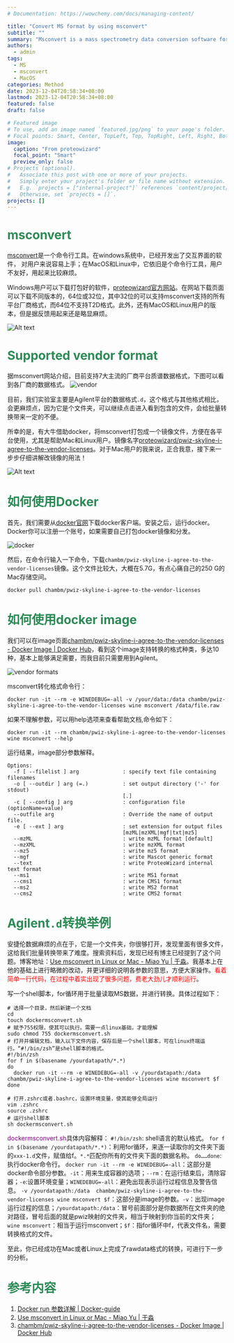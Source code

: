 ```yaml
---
# Documentation: https://wowchemy.com/docs/managing-content/

title: "Convert MS format by using msconvert"
subtitle: ""
summary: "Msconvert is a mass spectrometry data conversion software for Windows platform, but there is no Mac version. However, mass spectrometry data conversion can be achieved on Mac through the docker image."
authors: 
  - admin
tags: 
  - MS
  - msconvert
  - MacOS
categories: Method
date: 2023-12-04T20:58:34+08:00
lastmod: 2023-12-04T20:58:34+08:00
featured: false
draft: false

# Featured image
# To use, add an image named `featured.jpg/png` to your page's folder.
# Focal points: Smart, Center, TopLeft, Top, TopRight, Left, Right, BottomLeft, Bottom, BottomRight.
image:
  caption: "From proteowizard"
  focal_point: "Smart"
  preview_only: false
# Projects (optional).
#   Associate this post with one or more of your projects.
#   Simply enter your project's folder or file name without extension.
#   E.g. `projects = ["internal-project"]` references `content/project/deep-learning/index.md`.
#   Otherwise, set `projects = []`.
projects: []
---
```

# <font color=seagreen>msconvert</font>

[msconvert](https://proteowizard.sourceforge.io/tools/msconvert.html)是一个命令行工具。在windows系统中，已经开发出了交互界面的软件， 对用户来说容易上手；在MacOS和Linux中，它依旧是个命令行工具，用户不友好，用起来比较麻烦。

Windows用户可以下载打包好的软件，[proteowizard官方网站](https://proteowizard.sourceforge.io/download.html)。在网站下载页面可以下载不同版本的，64位或32位，其中32位的可以支持msconvert支持的所有平台厂商格式，而64位不支持T2D格式。此外，还有MacOS和Linux用户的版本，但是据反馈用起来还是略显麻烦。

![Alt text](2022-09-01-2AOevi.png)

# <font color=seagreen>Supported vendor format</font>

据msconvert网站介绍，目前支持7大主流的厂商平台质谱数据格式，下图可以看到各厂商的数据格式。
![vendor](2022-09-01-pjKrk8.png)

目前，我们实验室主要是Agilent平台的数据格式`.d`，这个格式与其他格式相比，会更麻烦点，因为它是个文件夹，可以继续点击进入看到包含的文件，会给批量转换带来一定的不便。

所幸的是，有大牛借助docker，将msconvert打包成一个镜像文件，方便在各平台使用，尤其是帮助Mac和Linux用户。镜像名字[proteowizard/pwiz\-skyline\-i\-agree\-to\-the\-vendor\-licenses](https://hub.docker.com/r/proteowizard/pwiz-skyline-i-agree-to-the-vendor-licenses)。对于Mac用户的我来说，正合我意，接下来一步步仔细讲解改镜像的用法！

![Alt text](2022-09-01-Pp5hPm.png)

# <font color=seagreen>如何使用Docker</font>

首先，我们需要从[docker官网](https://hub.docker.com/)下载docker客户端。安装之后，运行docker。Docker你可以注册一个账号，如果需要自己打包docker镜像和分发。

![docker](2022-09-01-NhowSq.png)

然后，在命令行输入一下命令，下载`chambm/pwiz-skyline-i-agree-to-the-vendor-licenses`镜像。这个文件比较大，大概在5.7G，有点心痛自己的250 G的Mac存储空间。

```
docker pull chambm/pwiz-skyline-i-agree-to-the-vendor-licenses
```

# <font color=seagreen>如何使用docker image</font>

我们可以在image页面[chambm/pwiz\-skyline\-i\-agree\-to\-the\-vendor\-licenses \- Docker Image \| Docker Hub](https://hub.docker.com/r/chambm/pwiz-skyline-i-agree-to-the-vendor-licenses)，看到这个image支持转换的格式种类，多达10种，基本上能够满足需要，而我目前只需要用到Agilent。

![vendor formats](2022-09-01-lzPFow.png)

msconvert转化格式命令行：

```
docker run -it --rm -e WINEDEBUG=-all -v /your/data:/data chambm/pwiz-skyline-i-agree-to-the-vendor-licenses wine msconvert /data/file.raw
```

如果不理解参数，可以用help选项来查看帮助文档,命令如下：

```
docker run -it --rm chambm/pwiz-skyline-i-agree-to-the-vendor-licenses wine msconvert --help
```

运行结果，image部分参数解释。

```
Options:
  -f [ --filelist ] arg              : specify text file containing filenames
  -o [ --outdir ] arg (=.)           : set output directory ('-' for stdout)
                                     [.]
  -c [ --config ] arg                : configuration file (optionName=value)
  --outfile arg                      : Override the name of output file.
  -e [ --ext ] arg                   : set extension for output files
                                     [mzML|mzXML|mgf|txt|mz5]
  --mzML                             : write mzML format [default]
  --mzXML                            : write mzXML format
  --mz5                              : write mz5 format
  --mgf                              : write Mascot generic format
  --text                             : write ProteoWizard internal text format
  --ms1                              : write MS1 format
  --cms1                             : write CMS1 format
  --ms2                              : write MS2 format
  --cms2                             : write CMS2 format
```

# <font color=seagreen>Agilent`.d`转换举例</font>

安捷伦数据麻烦的点在于，它是一个文件夹，你很够打开，发现里面有很多文件，这给我们批量转换带来了难度。搜索资料后，发现已经有博主已经提到了这个问题。博客地址：[Use msconvert in Linux or Mac \- Miao Yu \| 于淼](https://yufree.cn/en/2019/10/15/use-msconvert-in-linux-or-mac/)。我基本上在他的基础上进行略微的改动，并更详细的说明各参数的意思，方便大家操作。<font color=red>看着简单一行代码，在过程中着实出现了很多问题，费老大劲儿才顺利运行</font>。

写一个shell脚本，for循环用于批量读取MS数据，并进行转换。具体过程如下：

```shell
# 选择一个目录，然后新建一个文档
cd
touch dockermsconvert.sh
# 赋予755权限，使其可以执行。需要一点linux基础，才能理解
sudo chmod 755 dockermsconvert.sh
# 打开并编辑文档，输入以下文件内容，保存后是一个shell脚本，可在linux终端运行。“#!/bin/zsh”是shell脚本的格式。
#!/bin/zsh 
for f in $(basename /yourdatapath/*.*)
do
  docker run -it --rm -e WINEDEBUG=-all -v /yourdatapath:/data  chambm/pwiz-skyline-i-agree-to-the-vendor-licenses wine msconvert $f
done

# 打开.zshrc或者.bashrc，设置环境变量，使其能够全局运行
vim .zshrc
source .zshrc
# 运行shell脚本
sh dockermsconvert.sh
```

<font color=purple>dockermsconvert.sh</font>具体内容解释：
`#!/bin/zsh`: shell语言的默认格式。
`for f in $(basename /yourdatapath/*.*)`：利用for循环，来逐一读取你的文件夹下面的`xxx-1.d`文件，赋值给f。`*.*`匹配你所有的文件夹下面的数据名称。
`do……done`: 执行docker命令行。
`docker run -it --rm -e WINEDEBUG=-all`：这部分是docker命令部分参数。`-it`：用来生成容器的选项；`--rm`：在运行结束后，清除容器；`-e`:设置环境变量；`WINEDEBUG=-all`：避免出现表示运行过程信息及警告信息。
`-v /yourdatapath:/data  chambm/pwiz-skyline-i-agree-to-the-vendor-licenses wine msconvert $f`：这部分是image的参数。`-v`：出现image运行过程的信息；`/yourdatapath:/data`：冒号前面部分是你数据所在文件夹的绝对路径，冒号后面的就是pwiz映射的文件夹，相当于映射到你当前的文件夹；`wine msconvert`：相当于运行msconvert；`$f`：指for循环中f，代表文件名，需要转换格式的文件。

至此，你已经成功在Mac或者Linux上完成了rawdata格式的转换，可进行下一步的分析。

# <font color=seagreen>参考内容</font>

1. [Docker run 参数详解 \| Docker\-guide](https://jiajially.gitbooks.io/dockerguide/content/chapter_fastlearn/docker_run/index.html)
2. [Use msconvert in Linux or Mac \- Miao Yu \| 于淼](https://yufree.cn/en/2019/10/15/use-msconvert-in-linux-or-mac/)
3. [chambm/pwiz\-skyline\-i\-agree\-to\-the\-vendor\-licenses \- Docker Image \| Docker Hub](https://hub.docker.com/r/chambm/pwiz-skyline-i-agree-to-the-vendor-licenses)